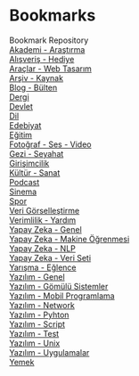 # Bookmarks
Bookmark Repository
<br>
[Akademi - Araştırma](Akademi%20-%20Araştırma.MD)
<br>
[Alışveriş - Hediye](Alışveriş%20-%20Hediye.MD)
<br>
[Araçlar - Web Tasarım](Araçlar%20-%20Web%20Tasarım.MD)
<br>
[Arşiv - Kaynak](Arşiv%20-%20Kaynak.MD)
<br>
[Blog - Bülten](Blog%20-%20Bülten.MD)
<br>
[Dergi](Dergi.MD)
<br>
[Devlet](Devlet.MD)
<br>
[Dil](Dil.MD)
<br>
[Edebiyat](Edebiyat.MD)
<br>
[Eğitim](Eğitim.MD)
<br>
[Fotoğraf - Ses - Video](Fotoğraf%20-%20Ses%20-%20Video.MD)
<br>
[Gezi - Seyahat](Gezi%20-%20Seyahat.MD)
<br>
[Girişimcilik](Girişimcilik.MD)
<br>
[Kültür - Sanat](Kültür%20-%20Sanat.MD)
<br>
[Podcast](Podcast.MD)
<br>
[Sinema](Sinema.MD)
<br>
[Spor](Spor.MD)
<br>
[Veri Görselleştirme](Veri%20Görselleştirme.MD)
<br>
[Verimlilik - Yardım](Verimlilik%20-%20Yardım.MD)
<br>
[Yapay Zeka - Genel](Yapay%20Zeka%20-%20Genel.MD)
<br>
[Yapay Zeka - Makine Öğrenmesi](Yapay%20Zeka%20-%20Makine%20Öğrenmesi.MD)
<br>
[Yapay Zeka - NLP](Yapay%20Zeka%20-%20NLP.MD)
<br>
[Yapay Zeka - Veri Seti](Yapay%20Zeka%20-%20Veri%20Seti.MD)
<br>
[Yarışma - Eğlence](Yarışma%20-%20Eğlence.MD)
<br>
[Yazılım - Genel](Yazılım%20-%20Genel.MD)
<br>
[Yazılım - Gömülü Sistemler](Yazılım%20-%20Gömülü%20Sistemler.MD)
<br>
[Yazılım - Mobil Programlama](Yazılım%20-%20Mobil%20Programlama.MD)
<br>
[Yazılım - Network](Yazılım%20-%20Network.MD)
<br>
[Yazılım - Pyhton](Yazılım%20-%20Pyhton.MD)
<br>
[Yazılım - Script](Yazılım%20-%20Script.MD)
<br>
[Yazılım - Test](Yazılım%20-%20Test.MD)
<br>
[Yazılım - Unix](Yazılım%20-%20Unix.MD)
<br>
[Yazılım - Uygulamalar](Yazılım%20-%20Uygulamalar.MD)
<br>
[Yemek](Yemek.MD)
